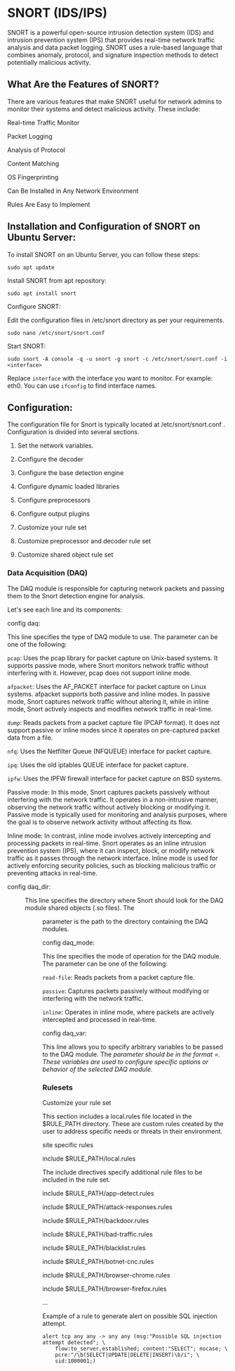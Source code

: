# SNORT (IDS/IPS)

SNORT is a powerful open-source intrusion detection system (IDS) and intrusion prevention system (IPS) that provides real-time network traffic analysis and data packet logging. SNORT uses a rule-based language that combines anomaly, protocol, and signature inspection methods to detect potentially malicious activity. 

## What Are the Features of SNORT?
There are various features that make SNORT useful for network admins to monitor their systems and detect malicious activity. These include:

Real-time Traffic Monitor

Packet Logging

Analysis of Protocol

Content Matching

OS Fingerprinting

Can Be Installed in Any Network Environment

Rules Are Easy to Implement

## Installation and Configuration of SNORT on Ubuntu Server:

To install SNORT on an Ubuntu Server, you can follow these steps:

```plaintext
sudo apt update
```
Install SNORT from apt repository:

```plaintext
sudo apt install snort
```
Configure SNORT:

Edit the configuration files in /etc/snort directory as per your requirements.
```plaintext
sudo nano /etc/snort/snort.conf
```

Start SNORT:
```plaintext
sudo snort -A console -q -u snort -g snort -c /etc/snort/snort.conf -i <interface>
```

Replace `interface` with the interface you want to monitor. For example: eth0.
You can use `ifconfig` to find interface names.


## Configuration:

The configuration file for Snort is typically located at /etc/snort/snort.conf . Configuration is divided into several sections.

1) Set the network variables.

2) Configure the decoder

3) Configure the base detection engine

4) Configure dynamic loaded libraries

5) Configure preprocessors

6) Configure output plugins

7) Customize your rule set

8) Customize preprocessor and decoder rule set

9) Customize shared object rule set

### Data Acquisition (DAQ)

The DAQ module is responsible for capturing network packets and passing them to the Snort detection engine for analysis.

Let's see each line and its components:

config daq: <type>

This line specifies the type of DAQ module to use. The <type> parameter can be one of the following:

`pcap`: Uses the pcap library for packet capture on Unix-based systems. It supports passive mode, where Snort monitors network traffic without interfering with it. However, pcap does not support inline mode. 

`afpacket`: Uses the AF_PACKET interface for packet capture on Linux systems. afpacket supports both passive and inline modes. In passive mode, Snort captures network traffic without altering it, while in inline mode, Snort actively inspects and modifies network traffic in real-time.

`dump`: Reads packets from a packet capture file (PCAP format). It does not support passive or inline modes since it operates on pre-captured packet data from a file.

`nfq`: Uses the Netfilter Queue (NFQUEUE) interface for packet capture. 

`ipq`: Uses the old iptables QUEUE interface for packet capture.

`ipfw`: Uses the IPFW firewall interface for packet capture on BSD systems.



Passive mode: In this mode, Snort captures packets passively without interfering with the network traffic. It operates in a non-intrusive manner, observing the network traffic without actively blocking or modifying it. Passive mode is typically used for monitoring and analysis purposes, where the goal is to observe network activity without affecting its flow.

Inline mode: In contrast, inline mode involves actively intercepting and processing packets in real-time. Snort operates as an inline intrusion prevention system (IPS), where it can inspect, block, or modify network traffic as it passes through the network interface. Inline mode is used for actively enforcing security policies, such as blocking malicious traffic or preventing attacks in real-time.

config daq_dir: <dir>

This line specifies the directory where Snort should look for the DAQ module shared objects (.so files). The <dir> parameter is the path to the directory containing the DAQ modules.

config daq_mode: <mode>

This line specifies the mode of operation for the DAQ module. The <mode> parameter can be one of the following:

`read-file`: Reads packets from a packet capture file.

`passive`: Captures packets passively without modifying or interfering with the network traffic.

`inline`: Operates in inline mode, where packets are actively intercepted and processed in real-time.

config daq_var: <var>

This line allows you to specify arbitrary variables to be passed to the DAQ module. The <var> parameter should be in the format <name>=<value>. These variables are used to configure specific options or behavior of the selected DAQ module.


### Rulesets

Customize your rule set

This section includes a local.rules file located in the $RULE_PATH directory. These are custom rules created by the user to address specific needs or threats in their environment.

site specific rules

include $RULE_PATH/local.rules

The include directives specify additional rule files to be included in the rule set. 

include $RULE_PATH/app-detect.rules

include $RULE_PATH/attack-responses.rules

include $RULE_PATH/backdoor.rules

include $RULE_PATH/bad-traffic.rules

include $RULE_PATH/blacklist.rules

include $RULE_PATH/botnet-cnc.rules

include $RULE_PATH/browser-chrome.rules

include $RULE_PATH/browser-firefox.rules

...

Example of a rule to generate alert on possible SQL injection attempt.
```plaintext
alert tcp any any -> any any (msg:"Possible SQL injection attempt detected"; \
    flow:to_server,established; content:"SELECT"; nocase; \
    pcre:"/\b(SELECT|UPDATE|DELETE|INSERT)\b/i"; \
    sid:1000001;)
```
